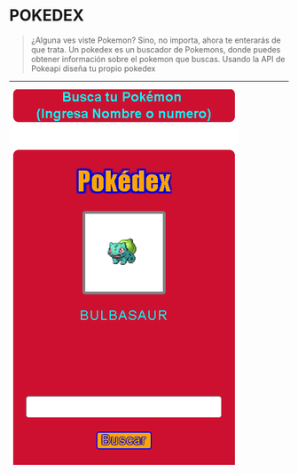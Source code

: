 # POKEDEX

>¿Alguna ves viste Pokemon? Sino, no importa, ahora te enterarás de que trata. Un pokedex es un buscador de Pokemons, donde puedes obtener información sobre el pokemon que buscas. Usando la API de Pokeapi diseña tu propio pokedex

***
![Gif page](assets/img/pokedex.PNG)